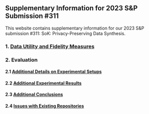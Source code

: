 ## Supplementary Information for 2023 S&P Submission #311

This website contains supplementary information for our 2023 S&P submission #311: SoK: Privacy-Preserving Data Synthesis.

### 1. [Data Utility and Fidelity Measures](./data_utility_and_fidelity.md)


### 2. Evaluation

#### 2.1 [Additional Details on Experimental Setups](./evaluation_setups.md)

#### 2.2 [Additional Experimental Results](./evaluation_results.md)

#### 2.3 [Additional Conclusions](./evaluation_conclusions.md)

#### 2.4 [Issues with Existing Repositories](./issues_existing_repos.md)


